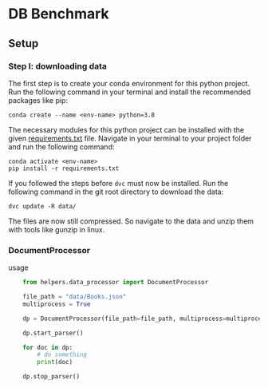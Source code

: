 # DB Benchmark

## Setup

### Step I: downloading data

The first step is to create your conda environment for this python project. Run the following command in your terminal and install the recommended packages like pip:
```shell
conda create --name <env-name> python=3.8
```

The necessary modules for this python project can be installed with the given [requirements.txt](requirements.txt) file. Navigate in your terminal to your project folder and run the following command:
```shell
conda activate <env-name>
pip install -r requirements.txt
```

If you followed the steps before `dvc` must now be installed. Run the following command in the git root directory to download the data:
```shell
dvc update -R data/
```
The files are now still compressed. So navigate to the data and unzip them with tools like gunzip in linux.

### DocumentProcessor

usage

```python
    from helpers.data_processor import DocumentProcessor

    file_path = "data/Books.json"
    multiprocess = True

    dp = DocumentProcessor(file_path=file_path, multiprocess=multiprocess)

    dp.start_parser()

    for doc in dp:
        # do something
        print(doc)

    dp.stop_parser()
```
